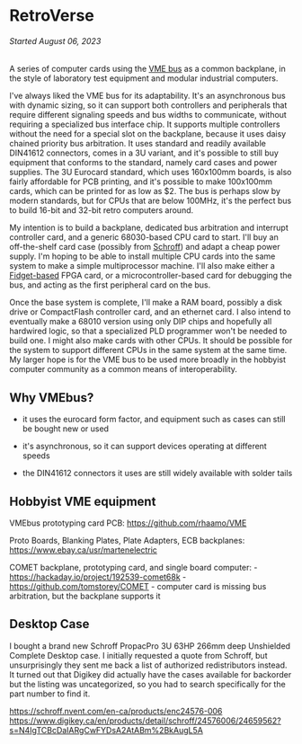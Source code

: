 
RetroVerse
==========

###### *Started August 06, 2023*

A series of computer cards using the [VME bus](https://en.wikipedia.org/wiki/VMEbus) as a common
backplane, in the style of laboratory test equipment and modular industrial computers.

I've always liked the VME bus for its adaptability.  It's an asynchronous bus with dynamic sizing,
so it can support both controllers and peripherals that require different signaling speeds and bus
widths to communicate, without requiring a specialized bus interface chip.  It supports multiple
controllers without the need for a special slot on the backplane, because it uses daisy chained
priority bus arbitration.  It uses standard and readily available DIN41612 connectors, comes in a 3U
variant, and it's possible to still buy equipment that conforms to the standard, namely card cases
and power supplies.  The 3U Eurocard standard, which uses 160x100mm boards, is also fairly
affordable for PCB printing, and it's possible to make 100x100mm cards, which can be printed for as
low as $2.  The bus is perhaps slow by modern standards, but for CPUs that are below 100MHz, it's
the perfect bus to build 16-bit and 32-bit retro computers around.

My intention is to build a backplane, dedicated bus arbitration and interrupt controller card, and a
generic 68030-based CPU card to start.  I'll buy an off-the-shelf card case (possibly from
[Schroff](https://schroff.nvent.com/en-de/products/enc24576-106)) and adapt a cheap power supply.
I'm hoping to be able to install multiple CPU cards into the same system to make a simple
multiprocessor machine.  I'll also make either a
[Fidget-based](https://github.com/transistorfet/fidget) FPGA card, or a microcontroller-based card
for debugging the bus, and acting as the first peripheral card on the bus.

Once the base system is complete, I'll make a RAM board, possibly a disk drive or CompactFlash
controller card, and an ethernet card.  I also intend to eventually make a 68010 version using only
DIP chips and hopefully all hardwired logic, so that a specialized PLD programmer won't be needed to
build one.  I might also make cards with other CPUs.  It should be possible for the system to
support different CPUs in the same system at the same time.  My larger hope is for the VME bus to be
used more broadly in the hobbyist computer community as a common means of interoperability.


Why VMEbus?
-----------

* it uses the eurocard form factor, and equipment such as cases can still be bought new or used

* it's asynchronous, so it can support devices operating at different speeds

* the DIN41612 connectors it uses are still widely available with solder tails



Hobbyist VME equipment
----------------------

VMEbus prototyping card PCB: https://github.com/rhaamo/VME

Proto Boards, Blanking Plates, Plate Adapters, ECB backplanes: https://www.ebay.ca/usr/martenelectric

COMET backplane, prototyping card, and single board computer:
    - https://hackaday.io/project/192539-comet68k
    - https://github.com/tomstorey/COMET
    - computer card is missing bus arbitration, but the backplane supports it


Desktop Case
------------

I bought a brand new Schroff PropacPro 3U 63HP 266mm deep Unshielded Complete Desktop case.  I
initially requested a quote from Schroff, but unsurprisingly they sent me back a list of authorized
redistributors instead.  It turned out that Digikey did actually have the cases available for
backorder but the listing was uncategorized, so you had to search specifically for the part number
to find it.

https://schroff.nvent.com/en-ca/products/enc24576-006
https://www.digikey.ca/en/products/detail/schroff/24576006/24659562?s=N4IgTCBcDaIARgCwFYDsA2AtABm%2BkAugL5A


